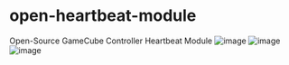 # open-heartbeat-module
Open-Source GameCube Controller Heartbeat Module
![image](https://user-images.githubusercontent.com/22358804/200148179-a2b8ddba-a725-469c-bc33-84c9f0e4f2c9.png)
![image](https://user-images.githubusercontent.com/22358804/200148201-aeec1386-63b8-4077-9df0-0749c5e4dc24.png)
![image](https://user-images.githubusercontent.com/22358804/200148208-9f9d8c61-f4f5-4726-b891-51cf17d190d0.png)
